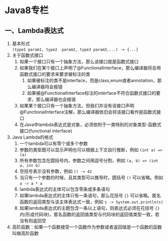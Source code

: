 # Java8专栏
## 一、Lambda表达式
1. 基本形式<br/>
    `(type1 param1, type2  param2, type3 param3,...) -> {...}`
2. 关于函数式接口<br/>
    1. 如果一个接口只有一个抽象方法，那么该接口就是函数式接口
    2. 如果我们在某个接口上声明了@FunctionalInterface，那么编译器将会用函数式接口的要求来要求被标注的类
        1. 如果被标注的类不是interface，而是class,enum或者annotation，那么编译器将会报错
        2. 如果被@FunctionalInterface标注的interface不符合函数式接口的要求，那么编译器也会报错
    3. 如果某个接口只有一个抽象方法，但我们并没有该接口声明@FunctionalInterface注解，那么编译器依旧会将该接口看作是函数式接口
    4. 在Java中lambda表达式是对象，必须依附于一类特别的对象类型-函数式接口(functional interface)
3. Java Lambda的格式
    1. 一个lambda可以有零个或多个参数
    2. 参数的类型既可以显示声明也可以根据上下文自行推断，例如 `(int a) => (a)`
    3. 所有参数包含在圆括号内，参数之间用逗号分割，例如 `(a, b) => (int a, int b)`
    4. 空括号表示没有参数，例如 `() -> 42`
    5. 当只有一个参数的时候，且其类型可以推导时，圆括号 `()` 可以省略。例如 `a -> a * a`
    6. lambda表达式的主体可以包含零条或多条语句
    7. 如果lambda表达式的主体只有一条语句，那么花括号 `{}` 可以省略。匿名函数的返回类型与该主体表达式一致，例如 `s -> System.out.println(s)`
    8. 如果lambda表达式的主题包含一条以上语句，则表达式必须在花括号 `{}` 内(形成代码块)，匿名函数的返回值类型与代码块的返回值类型一致，若没有则返回空
4. 高阶函数：如果一个函数接受一个函数作为参数或者返回值是一个函数的函数叫做高阶函数
